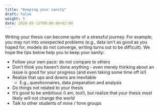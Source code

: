 ```yaml
---
title: "Keeping your sanity"
draft: false
weight: 5
date: 2020-05-11T09:00:00+02:00
---
```


Writing your thesis can become quite of a stressful journey. For example, you may run into unexpected problems (e.g., data isn't as good as you hoped for, models do not converge, writing turns out to be difficult). We hope the tips below help you to keep your sanity:

* Follow your own pace: do not compare to others
* Don’t think you haven’t done anything - even merely thinking about an issue is good for your progress (and even taking some time off is!)
* Realize that ups and downs are inevitable
  * E.g., questionnaires, data preparation and analysis
* Do things not related to your thesis
* It’s good to be ambitious (I am, too!), but realize that your thesis
  most likely will not change the world
* Talk to other students of mine / form groups
